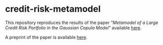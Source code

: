 # credit-risk-metamodel

This repository reproduces the results of the paper *"Metamodel of a Large Credit
Risk Portfolio in the Gaussian Copula Model"* available
[here](https://doi.org/10.1137/19M1292084).

A preprint of the paper is available [here](https://hal.science/hal-02291548v2/document).

